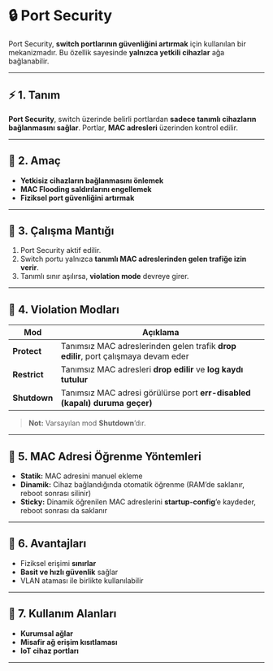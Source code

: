 # 🔒 Port Security

Port Security, **switch portlarının güvenliğini artırmak** için kullanılan bir mekanizmadır. Bu özellik sayesinde **yalnızca yetkili cihazlar** ağa bağlanabilir.

---

## ⚡ 1. Tanım
**Port Security**, switch üzerinde belirli portlardan **sadece tanımlı cihazların bağlanmasını sağlar**. Portlar, **MAC adresleri** üzerinden kontrol edilir.

---

## 🎯 2. Amaç
- **Yetkisiz cihazların bağlanmasını önlemek**
- **MAC Flooding saldırılarını engellemek**
- **Fiziksel port güvenliğini artırmak**

---

## 🔧 3. Çalışma Mantığı
1. Port Security aktif edilir.
2. Switch portu yalnızca **tanımlı MAC adreslerinden gelen trafiğe izin verir**.
3. Tanımlı sınır aşılırsa, **violation mode** devreye girer.

---

## 🚨 4. Violation Modları
| Mod      | Açıklama |
|----------|----------|
| **Protect** | Tanımsız MAC adreslerinden gelen trafik **drop edilir**, port çalışmaya devam eder |
| **Restrict** | Tanımsız MAC adresleri **drop edilir** ve **log kaydı tutulur** |
| **Shutdown** | Tanımsız MAC adresi görülürse port **err-disabled (kapalı) duruma geçer)** |

> **Not:** Varsayılan mod **Shutdown**’dır.

---

## 🧠 5. MAC Adresi Öğrenme Yöntemleri
- **Statik:** MAC adresini manuel ekleme  
- **Dinamik:** Cihaz bağlandığında otomatik öğrenme (RAM’de saklanır, reboot sonrası silinir)  
- **Sticky:** Dinamik öğrenilen MAC adreslerini **startup-config**’e kaydeder, reboot sonrası da saklanır  

---

## 🌟 6. Avantajları
- Fiziksel erişimi **sınırlar**  
- **Basit ve hızlı güvenlik** sağlar  
- VLAN ataması ile birlikte kullanılabilir  

---

## 🏢 7. Kullanım Alanları
- **Kurumsal ağlar**  
- **Misafir ağ erişim kısıtlaması**  
- **IoT cihaz portları**  

---


